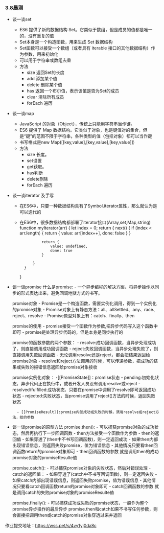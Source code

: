 ### 3.8晨测
- 谈一谈set
    - ES6 提供了新的数据结构 Set。它类似于数组，但是成员的值都是唯一的，没有重复的值
    - Set本身是一个构造函数，用来生成 Set 数据结构
    - Set函数可以接受一个数组（或者具有 iterable 接口的其他数据结构）作为参数，用来初始化
    - 可以用于字符串或数组去重
    - 方法
        - size 返回Set的长度
        - add 添加某个值
        - delete 删除某个值
        - has 返回一个布尔值，表示该值是否为Set的成员
        - clear 清除所有成员
        - forEach 遍历

- 谈一谈map
    - JavaScript 的对象（Object），传统上只能用字符串当作键。
    - ES6 提供了 Map 数据结构。它类似于对象，也是键值对的集合，但是“键”的范围不限于字符串，各种类型的值（包括对象）都可以当作键
    - 书写格式是new Map([[key,value],[key,value],[key,value]])
    - 方法
        - size 长度。
        - set设置
        - get获取。
        - has判断
        - delete删除
        - forEach 遍历

- 谈一谈iterator 及手写 
    - 在ES6中，只要一种数据结构具有了Symbol.iterator属性，那么就认为是可以迭代的  
    - 在ES6中，很多数据结构都部署了iterator接口(Array,set,Map,string)
    function myIterator(arr) {
            let index = 0;
            return {
                next() {
                    if (index < arr.length) {
                        return {
                            value: arr[index++],
                            done: false
                        }
                    }

                    return {
                        value: undefined,
                        done: true
                    }

                }
            }
        }

- 谈一谈promise
    什么是promise:
        - 一个异步编程的解决方案，将异步操作以同步的形式表达出来，避免回调地狱方式的书写。

    promise对象
        - Promise是一个构造函数，需要实例化调用，得到一个实例化的promise对象
        - Promise对象上有静态方法：all、allSettled、any、race、reject、resolve
        - Promise原型对象上有：catch、finally、then

    promise的使用
        - promise接受一个函数作为参数,把异步代码写入这个函数中即可
        - promise是处理异步代码的，但是本身是同步执行的
    
    promise的函数参数的两个参数：
        - resolve:成功回调函数，当异步处理成功了，则直接调用成功回调函数
        - reject:失败回调函数，当异步处理失败了，则直接调用失败回调函数
        - 无论调用resolve还是reject，都会把结果返回给promise对象
        - resolve和reject方法调用的时候，可以传递参数，把成功的结果或失败的报错信息返回给promise对象接收

    promise实例化对象：
        -[[PromiseState]]：promise状态
            - pending:初始化状态，异步代码正在执行中，或者开发人员没有调用resolve或reject
            - resolved/fulfilled:成功状态，只要在promise中调用了resolve即可返回成功状态
            - rejected:失败状态，当promise调用了reject()方法的时候，返回失败状态

        - [[PromiseResult]]:promise内部成功或失败的时候，调用resolve或reject方法，给的参数


- 谈一谈promise的原型方法
    promise.then(): 
        - 可以捕获promise对象的成功状态，然后再执行下一步回调函数
        - then方法接受一个函数作为参数
        - then的返回值
            - 如果穿透了(then中不书写回调函数)，则一定返回成功
            - 如果then内部出现错误信息，则返回失败promise，值为错误信息
            - 其他情况只要看then回调函数return的promise对象即可
        - then回调函数的参数 就是调用then的成功promise对象的promiseResulte值

    promise.catch():
        - 可以捕获promise对象的失败状态，然后对错误处理
        - catch的返回值：
            - 如果穿透了(catch中不书写回调函数)，则一定返回失败
            - 如果catch内部出现错误信息，则返回失败promise，值为错误信息
            - 其他情况只要看catch回调函数return的promise对象即可
        - catch回调函数的参数 就是调用catch的失败promise对象的promiseResulte值

    promise.finally():
        - 可以捕获成功或失败的promise状态，一般作为整个promise异步操作的最后异步
    promise.then和catch如果不书写任何参数，则会直接把调用then或catch的promise对象穿透过来并返回


作业提交地址：https://wss.pet/s/4vy1yj0da8c